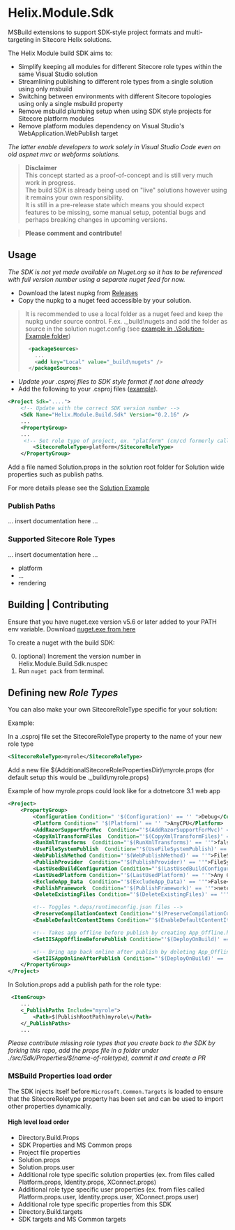 # Helix.Module.Sdk  
MSBuild extensions to support SDK-style project formats and multi-targeting in Sitecore Helix solutions.  

The Helix Module build SDK aims to:

* Simplify keeping all modules for different Sitecore role types within the same Visual Studio solution
* Streamlining publishing to different role types from a single solution using only msbuild
* Switching between environments with different Sitecore topologies using only a single msbuild property
* Remove msbuild plumbing setup when using SDK style projects for Sitecore platform modules
* Remove platform modules dependency on Visual Studio's WebApplication.WebPublish target

_The latter enable developers to work solely in Visual Studio Code even on old aspnet mvc or webforms solutions._

> **Disclaimer**  
> This concept started as a proof-of-concept and is still very much work in progress.   
> The build SDK is already being used on "live" solutions however using it remains your own responsibility.  
> It is still in a pre-release state which means you should expect features to be missing, some manual setup, potential bugs and perhaps breaking changes in upcoming versions.  


> **Please comment and contribute!**

## Usage  
_The SDK is not yet made available on Nuget.org so it has to be referenced with full version number using a separate nuget feed for now._

- Download the latest nupkg from [Releases](https://github.com/LaubPlusCo/Helix.Module.Sdk/releases)
- Copy the nupkg to a nuget feed accessible by your solution.

> It is recommended to use a local folder as a nuget feed and keep the nupkg under source control.
> F.ex. .\_build\nugets and add the folder as source in the solution nuget.config (see [example in .\Solution-Example folder](https://github.com/LaubPlusCo/Helix.Module.Sdk/blob/master/_Solution-Example/nuget.config))
>
> ```xml
>  <packageSources>
>    ...
>    <add key="Local" value="_build\nugets" />
>  </packageSources>
> ```
>  

- _Update your .csproj files to SDK style format if not done already_
- Add the following to your .csproj files ([example](https://github.com/LaubPlusCo/Helix.Module.Sdk/blob/master/_Solution-Example/src/Feature/Example/platform/Example.csproj)).

```xml
<Project Sdk="....">
    <!-- Update with the correct SDK version number -->
    <Sdk Name="Helix.Module.Build.Sdk" Version="0.2.16" />
    ...
    <PropertyGroup>
    ...
     <!-- Set role type of project, ex. "platform" (cm/cd formerly called "website") -->
        <SitecoreRoleType>platform</SitecoreRoleType>
    </PropertyGroup>
```  

Add a file named Solution.props in the solution root folder for Solution wide properties such as publish paths.  

For more details please see the [Solution Example](https://github.com/LaubPlusCo/Helix.Module.Sdk/tree/master/_Solution-Example)

### Publish Paths

... insert documentation here ...

### Supported Sitecore Role Types

... insert documentation here ...

- platform
- ...
- rendering

## Building | Contributing  

Ensure that you have nuget.exe version v5.6 or later added to your PATH env variable. Download [nuget.exe from here](https://www.nuget.org/downloads)

To create a nuget with the build SDK: 

0. (optional) Increment the version number in Helix.Module.Build.Sdk.nuspec
1. Run `nuget pack` from terminal.  

## Defining new _Role Types_

You can also make your own SitecoreRoleType specific for your solution:

Example:

In a .csproj file set the SitecoreRoleType property to the name of your new role type

```xml
<SitecoreRoleType>myrole</SitecoreRoleType>
```  

Add a new file $(AdditionalSitecoreRolePropertiesDir)\myrole.props (for default setup this would be .\_build\myrole.props)

Example of how myrole.props could look like for a dotnetcore 3.1 web app

```xml
<Project>
    <PropertyGroup>
        <Configuration Condition=" '$(Configuration)' == '' ">Debug</Configuration>
        <Platform Condition=" '$(Platform)' == '' ">AnyCPU</Platform>
        <AddRazorSupportForMvc  Condition="'$(AddRazorSupportForMvc)' == ''">true</AddRazorSupportForMvc>
        <CopyXmlTransformFiles  Condition="'$(CopyXmlTransformFiles)' == ''">false</CopyXmlTransformFiles>
        <RunXmlTransforms  Condition="'$(RunXmlTransforms)' == ''">false</RunXmlTransforms>
        <UseFileSystemPublish  Condition="'$(UseFileSystemPublish)' == ''">false</UseFileSystemPublish>
        <WebPublishMethod Condition="'$(WebPublishMethod)' == ''">FileSystem</WebPublishMethod>
        <PublishProvider  Condition="'$(PublishProvider)' == ''">FileSystem</PublishProvider>
        <LastUsedBuildConfiguration Condition="'$(LastUsedBuildConfiguration)' == ''">Release</LastUsedBuildConfiguration>
        <LastUsedPlatform Condition="'$(LastUsedPlatform)' == ''">Any CPU</LastUsedPlatform>
        <ExcludeApp_Data  Condition="'$(ExcludeApp_Data)' == ''">False</ExcludeApp_Data>
        <PublishFramework  Condition="'$(PublishFramework)' == ''">netcoreapp3.1</PublishFramework>
        <DeleteExistingFiles Condition="'$(DeleteExistingFiles)' == ''">False</DeleteExistingFiles>

        <!-- Toggles *.deps/runtimeconfig.json files -->
        <PreserveCompilationContext Condition="'$(PreserveCompilationContext)' == ''">true</PreserveCompilationContext>
        <EnableDefaultContentItems Condition="'$(EnableDefaultContentItems)' == ''">true</EnableDefaultContentItems>

        <!-- Takes app offline before publish by creating App_Offline.htm file in publish target dir -->
        <SetIISAppOfflineBeforePublish Condition="'$(DeployOnBuild)' == ''">true</SetIISAppOfflineBeforePublish>

        <!-- Bring app back online after publish by deleting App_Offline.htm file in publish target dir -->
        <SetIISAppOnlineAfterPublish Condition="'$(DeployOnBuild)' == ''">true</SetIISAppOnlineAfterPublish>
    </PropertyGroup>
</Project>  
```  

In Solution.props add a publish path for the role type:

```xml
 <ItemGroup>
    ...
    <_PublishPaths Include="myrole">
        <Path>$(PublishRootPath)myrole\</Path>
    </_PublishPaths>
    ...
```

_Please contribute missing role types that you create back to the SDK by forking this repo, add the props file in a folder under ./src/Sdk/Properties/$(name-of-roletype), commit it and create a PR_

### MSBuild Properties load order  

The SDK injects itself before `Microsoft.Common.Targets` is loaded to ensure that the SitecoreRoletype property has been set and can be used to import other properties dynamically.  

#### High level load order

- Directory.Build.Props 
- SDK Properties and MS Common props
- Project file properties
- Solution.props
- Solution.props.user
- Additional role type specific solution properties
    (ex. from files called Platform.props, Identity.props, XConnect.props)
- Additional role type specific user properties
    (ex. from files called Platform.props.user, Identity.props.user, XConnect.props.user)
- Additional role type specific properties from this SDK
- Directory.Build.targets
- SDK targets and MS Common targets 
